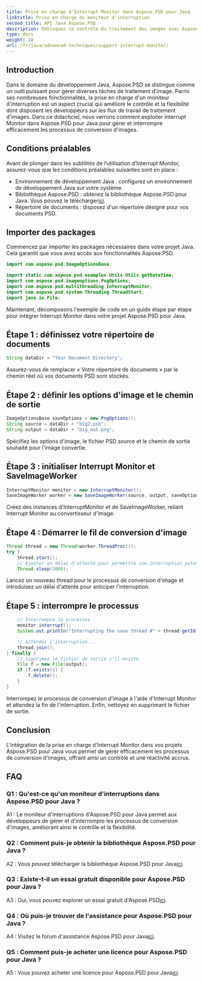 ```yaml
---
title: Prise en charge d'Interrupt Monitor dans Aspose.PSD pour Java
linktitle: Prise en charge du moniteur d'interruption
second_title: API Java Aspose.PSD
description: Débloquez le contrôle du traitement des images avec Aspose.PSD pour Java. Apprenez à interrompre les processus pour des flux de travail flexibles.
type: docs
weight: 18
url: /fr/java/advanced-techniques/support-interrupt-monitor/
---
```

## Introduction

Dans le domaine du développement Java, Aspose.PSD se distingue comme un outil puissant pour gérer diverses tâches de traitement d'image. Parmi ses nombreuses fonctionnalités, la prise en charge d'un moniteur d'interruption est un aspect crucial qui améliore le contrôle et la flexibilité dont disposent les développeurs sur les flux de travail de traitement d'images. Dans ce didacticiel, nous verrons comment exploiter Interrupt Monitor dans Aspose.PSD pour Java pour gérer et interrompre efficacement les processus de conversion d'images.

## Conditions préalables

Avant de plonger dans les subtilités de l’utilisation d’Interrupt Monitor, assurez-vous que les conditions préalables suivantes sont en place :

- Environnement de développement Java : configurez un environnement de développement Java sur votre système.
-  Bibliothèque Aspose.PSD : obtenez la bibliothèque Aspose.PSD pour Java. Vous pouvez le télécharger[ici](https://releases.aspose.com/psd/java/).
- Répertoire de documents : disposez d'un répertoire désigné pour vos documents PSD.

## Importer des packages

Commencez par importer les packages nécessaires dans votre projet Java. Cela garantit que vous avez accès aux fonctionnalités Aspose.PSD.

```java
import com.aspose.psd.ImageOptionsBase;

import static com.aspose.psd.examples.Utils.Utils.getDateTime;
import com.aspose.psd.imageoptions.PngOptions;
import com.aspose.psd.multithreading.InterruptMonitor;
import com.aspose.psd.system.Threading.ThreadStart;
import java.io.File;
```

Maintenant, décomposons l'exemple de code en un guide étape par étape pour intégrer Interrupt Monitor dans votre projet Aspose.PSD pour Java.

## Étape 1 : définissez votre répertoire de documents

```java
String dataDir = "Your Document Directory";
```

Assurez-vous de remplacer « Votre répertoire de documents » par le chemin réel où vos documents PSD sont stockés.

## Étape 2 : définir les options d'image et le chemin de sortie

```java
ImageOptionsBase saveOptions = new PngOptions();
String source = dataDir + "big2.psb";
String output = dataDir + "big_out.png";
```

Spécifiez les options d'image, le fichier PSD source et le chemin de sortie souhaité pour l'image convertie.

## Étape 3 : initialiser Interrupt Monitor et SaveImageWorker

```java
InterruptMonitor monitor = new InterruptMonitor();
SaveImageWorker worker = new SaveImageWorker(source, output, saveOptions, monitor);
```

Créez des instances d'InterruptMonitor et de SaveImageWorker, reliant Interrupt Monitor au convertisseur d'image.

## Étape 4 : Démarrer le fil de conversion d'image

```java
Thread thread = new Thread(worker.ThreadProc());
try {
    thread.start();
    // Ajouter un délai d'attente pour permettre une interruption potentielle
    Thread.sleep(3000);
```

Lancez un nouveau thread pour le processus de conversion d'image et introduisez un délai d'attente pour anticiper l'interruption.

## Étape 5 : interrompre le processus

```java
    // Interrompre le processus
    monitor.interrupt();
    System.out.println("Interrupting the save thread #" + thread.getId() + " at " + getDateTime().toString());

    // Attendez l'interruption...
    thread.join();
} finally {
    // Supprimez le fichier de sortie s'il existe
    File f = new File(output);
    if (f.exists()) {
        f.delete();
    }
}
```

Interrompez le processus de conversion d'image à l'aide d'Interrupt Monitor et attendez la fin de l'interruption. Enfin, nettoyez en supprimant le fichier de sortie.

## Conclusion

L'intégration de la prise en charge d'Interrupt Monitor dans vos projets Aspose.PSD pour Java vous permet de gérer efficacement les processus de conversion d'images, offrant ainsi un contrôle et une réactivité accrus.

## FAQ

### Q1 : Qu'est-ce qu'un moniteur d'interruptions dans Aspose.PSD pour Java ?

A1 : Le moniteur d'interruptions d'Aspose.PSD pour Java permet aux développeurs de gérer et d'interrompre les processus de conversion d'images, améliorant ainsi le contrôle et la flexibilité.

### Q2 : Comment puis-je obtenir la bibliothèque Aspose.PSD pour Java ?

A2 : Vous pouvez télécharger la bibliothèque Aspose.PSD pour Java[ici](https://releases.aspose.com/psd/java/).

### Q3 : Existe-t-il un essai gratuit disponible pour Aspose.PSD pour Java ?

 A3 : Oui, vous pouvez explorer un essai gratuit d'Aspose.PSD[ici](https://releases.aspose.com/).

### Q4 : Où puis-je trouver de l'assistance pour Aspose.PSD pour Java ?

 A4 : Visitez le forum d'assistance Aspose.PSD pour Java[ici](https://forum.aspose.com/c/psd/34).

### Q5 : Comment puis-je acheter une licence pour Aspose.PSD pour Java ?

 A5 : Vous pouvez acheter une licence pour Aspose.PSD pour Java[ici](https://purchase.aspose.com/buy).